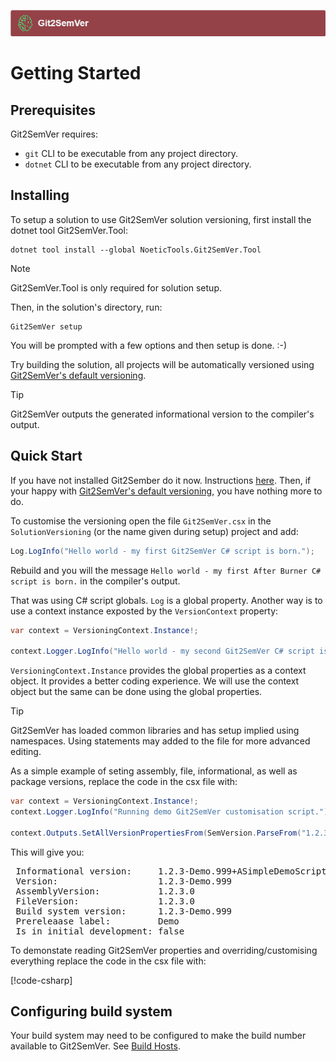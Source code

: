 ﻿---
uid: getting-started
---
![](../Images/Git2SemVer_banner_840x70.png)

# Getting Started

## Prerequisites

Git2SemVer requires:

* `git` CLI to be executable from any project directory.
* `dotnet` CLI to be executable from any project directory.

## Installing

To setup a solution to use Git2SemVer solution versioning, first install the dotnet tool Git2SemVer.Tool:

```winbatch
dotnet tool install --global NoeticTools.Git2SemVer.Tool
```

> [!NOTE]
> Git2SemVer.Tool is only required for solution setup.

Then, in the solution's directory, run:

```winbatch
Git2SemVer setup
```

You will be prompted with a few options and then setup is done. :-)

Try building the solution, all projects will be automatically versioned using [Git2SemVer's default versioning](xref:default-versioning).

> [!TIP]
> Git2SemVer outputs the generated informational version to the compiler's output.


## Quick Start

If you have not installed Git2Sember do it now. Instructions [here]((#installing)).
Then, if your happy with [Git2SemVer's default versioning](xref:default-versioning), you have nothing more to do.

To customise the versioning open the file `Git2SemVer.csx` in the `SolutionVersioning` (or the name given during setup) project and add:

```csharp
Log.LogInfo("Hello world - my first Git2SemVer C# script is born.");
```

Rebuild and you will the message `Hello world - my first After Burner C# script is born.` in the compiler's output.

That was using C# script globals. `Log` is a global property. 
Another way is to use a context instance exposted by the `VersionContext` property:

```csharp
var context = VersioningContext.Instance!;

context.Logger.LogInfo("Hello world - my second Git2SemVer C# script is born.");
```

`VersioningContext.Instance` provides the global properties as a context object. It provides a better coding experience.
We will use the context object but the same can be done using the global properties.

> [!TIP]
> Git2SemVer has loaded common libraries and has setup implied using namespaces.
> Using statements may added to the file for more advanced editing.

As a simple example of seting assembly, file, informational, as well as package versions, replace the code in the csx file with:

```csharp
var context = VersioningContext.Instance!;
context.Logger.LogInfo("Running demo Git2SemVer customisation script.");

context.Outputs.SetAllVersionPropertiesFrom(SemVersion.ParseFrom("1.2.3-Demo.999+ASimpleDemoScriptVersion"));
```
 
 This will give you:

 <pre>
 Informational version:     1.2.3-Demo.999+ASimpleDemoScriptVersion
 Version:                   1.2.3-Demo.999
 AssemblyVersion:           1.2.3.0
 FileVersion:               1.2.3.0
 Build system version:      1.2.3-Demo.999
 Prereleaase label:         Demo
 Is in initial development: false</pre>

To demonstate reading Git2SemVer properties and overriding/customising everything replace the code in the csx file with:

[!code-csharp[](CsxDemos/ForceProperties4.csx)]


## Configuring build system

Your build system may need to be configured to make the build number available to Git2SemVer. See [Build Hosts](xref:build-hosts).